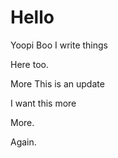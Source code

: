 # Hello

Yoopi
Boo
I write things

Here too.

More
This is an update

I want this more

More.

Again.
